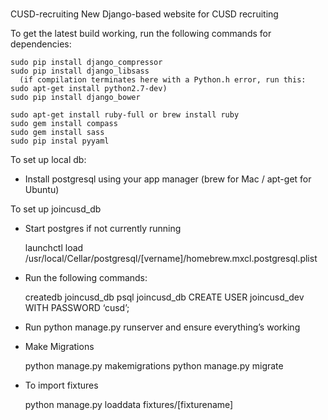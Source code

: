 #
CUSD-recruiting
New Django-based website for CUSD recruiting

To get the latest build working, run the following commands for dependencies:

    sudo pip install django_compressor
    sudo pip install django_libsass
      (if compilation terminates here with a Python.h error, run this: sudo apt-get install python2.7-dev)
    sudo pip install django_bower

    sudo apt-get install ruby-full or brew install ruby
    sudo gem install compass
    sudo gem install sass
    sudo pip instal pyyaml

To set up local db:
- Install postgresql using your app manager (brew for Mac / apt-get for Ubuntu)

To set up joincusd_db
- Start postgres if not currently running

    launchctl load /usr/local/Cellar/postgresql/[vername]/homebrew.mxcl.postgresql.plist

- Run the following commands:

    createdb joincusd_db
    psql joincusd_db
    CREATE USER joincusd_dev WITH PASSWORD ‘cusd’;

- Run python manage.py runserver and ensure everything’s working
- Make Migrations

    python manage.py makemigrations
    python manage.py migrate

- To import fixtures

    python manage.py loaddata fixtures/[fixturename]




